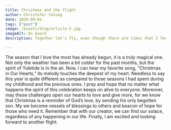 ```yaml
---
title: Christmas and the flight
author: Christofer Yalung
date: 2020-09-01
tags: ["post"]
image: /assets/blog/article-5.jpg
imageAlt: On board
description: Together let's fly, even though there are times that I feel nervous boarding a plane.  

---
```


The season that I love the most has already begun, it is a truly magical one. Not only the weather has been a bit colder for the past months, but the spirit of Yuletide is in the air. Now, I can hear my favorite song, “Christmas in Our Hearts,” its melody touches the deepest of my heart. 
Needless to say this year is quite different as compared to those seasons I had spent during my childhood and the previous ones. I pray and hope that no matter what happens the spirit of this celebration keeps on alive to everyone. Moreover, may these challenges open our hearts to love and give more, for we know that Christmas is a reminder of God’s love, by sending his only begotten son. My we become vessels of blessings to others and beacon of hope for those who need it. Remember that with our creator, we can find our solace, regardless of any happening in our life. 
Finally, I am excited and looking forward to another flight.
